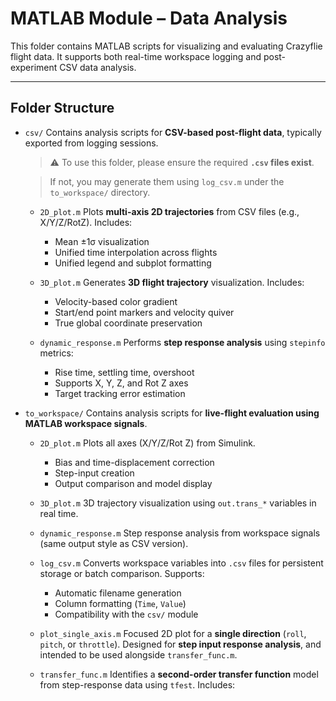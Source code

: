# MATLAB Module – Data Analysis

This folder contains MATLAB scripts for visualizing and evaluating Crazyflie flight data. It supports both real-time workspace logging and post-experiment CSV data analysis.

---

## Folder Structure

* `csv/`
  Contains analysis scripts for **CSV-based post-flight data**, typically exported from logging sessions.

  > ⚠️ To use this folder, please ensure the required **`.csv` files exist**.
  
  > If not, you may generate them using `log_csv.m` under the `to_workspace/` directory.

  * `2D_plot.m`
    Plots **multi-axis 2D trajectories** from CSV files (e.g., X/Y/Z/RotZ). Includes:

    * Mean ±1σ visualization
    * Unified time interpolation across flights
    * Unified legend and subplot formatting

  * `3D_plot.m`
    Generates **3D flight trajectory** visualization. Includes:

    * Velocity-based color gradient
    * Start/end point markers and velocity quiver
    * True global coordinate preservation

  * `dynamic_response.m`
    Performs **step response analysis** using `stepinfo` metrics:

    * Rise time, settling time, overshoot
    * Supports X, Y, Z, and Rot Z axes
    * Target tracking error estimation

* `to_workspace/`
  Contains analysis scripts for **live-flight evaluation using MATLAB workspace signals**.

  * `2D_plot.m`
    Plots all axes (X/Y/Z/Rot Z) from Simulink.



    * Bias and time-displacement correction
    * Step-input creation
    * Output comparison and model display

  * `3D_plot.m`
    3D trajectory visualization using `out.trans_*` variables in real time.

  * `dynamic_response.m`
    Step response analysis from workspace signals (same output style as CSV version).

  * `log_csv.m`
    Converts workspace variables into `.csv` files for persistent storage or batch comparison. Supports:

    * Automatic filename generation
    * Column formatting (`Time`, `Value`)
    * Compatibility with the `csv/` module
      
  * `plot_single_axis.m`
    Focused 2D plot for a **single direction** (`roll`, `pitch`, or `throttle`).
    Designed for **step input response analysis**, and intended to be used alongside `transfer_func.m`.

  * `transfer_func.m`
    Identifies a **second-order transfer function** model from step-response data using `tfest`.
    Includes:


